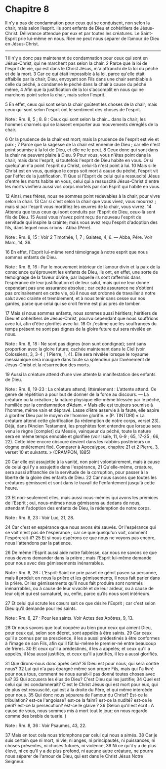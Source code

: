 # Chapitre 8

Il n’y a pas de condamnation pour ceux qui se conduisent, non selon la chair, mais selon l’esprit.
Ils sont enfants de Dieu et cohéritiers de Jésus-Christ.
Délivrance attendue par eux et par toutes les créatures.
Le Saint-Esprit prie lui-même en nous.
Rien ne peut nous séparer de l’amour de Dieu en Jésus-Christ.

***

1 Il n'y a donc pas maintenant de condamnation pour ceux qui sont en Jésus-Christ, qui ne marchent pas selon la chair. 2 Parce que la loi de l'esprit de vie, qui est dans le Christ Jésus, m'a affranchi de la loi du péché et de la mort. 3 Car ce qui était impossible à la loi, parce qu'elle était affaiblie par la chair, Dieu, envoyant son Fils dans une chair semblable à celle du péché, a condamné le péché dans la chair à cause du péché même, 4 Afin que la justification de la loi s'accomplît en nous qui ne marchons point selon la chair, mais selon l'esprit.


5 En effet, ceux qui sont selon la chair goûtent les choses de la chair; mais ceux qui sont selon l'esprit ont le sentiment des choses de l'esprit.

<span class="bible-note">Note : </span> Rm. 8, 5 ; 8. 8 : Ceux qui sont selon la chair… dans la chair; les hommes charnels qui se laissent emporter aux mouvements déréglés de la chair.

6 Or la prudence de la chair est mort; mais la prudence de l'esprit est vie et paix ; 7 Parce que la sagesse de la chair est ennemie de Dieu ; car elle n'est point soumise à la loi de Dieu, et elle ne le peut. 8 Ceux donc qui sont dans la chair ne peuvent plaire à Dieu. 9 Pour vous, vous n'êtes point dans la chair, mais dans l'esprit, si toutefois l'esprit de Dieu habite en vous. Or si quelqu'un n'a point l'esprit du Christ, celui-là n'est point à lui. 10 Mais si le Christ est en vous, quoique le corps soit mort à cause du péché, l'esprit vit par l'effet de la justification. 11 Que si l'Esprit de celui qui a ressuscité Jésus d'entre les morts habite en vous, celui qui a ressuscité Jésus-Christ d'entre les morts vivifiera aussi vos corps mortels par son Esprit qui habite en vous.


12 Ainsi, mes frères, nous ne sommes point redevables à la chair, pour vivre selon la chair. 13 Car si c'est selon la chair que vous vivez, vous mourrez ; mais si par l'esprit vous mortifiez les œuvres de la chair, vous vivrez. 14 Attendu que tous ceux qui sont conduits par l'Esprit de Dieu, ceux-là sont fils de Dieu. 15 Aussi vous n'avez point reçu de nouveau l'esprit de servitude qui inspire la crainte; mais vous avez reçu l'esprit d'adoption des fils, dans lequel nous crions : Abba (Père).

<span class="bible-note">Note : </span> Rm. 8, 15 : Voir 2 Timothée, 1, 7 ; Galates, 4, 6. ― Abba, Père. Voir Marc, 14, 36.

16 En effet, l'Esprit lui-même rend témoignage à notre esprit que nous sommes enfants de Dieu.

<span class="bible-note">Note : </span> Rm. 8, 16 : Par le mouvement intérieur de l’amour divin et la paix de la conscience qu’éprouvent les enfants de Dieu, ils ont, en effet, une sorte de témoignage de la faveur divine, par laquelle ils sont raffermis dans l’espérance de leur justification et de leur salut, mais qui ne leur donne cependant pas une assurance absolue ; car cette assurance ne s’obtient pas ordinairement en cette vie, où il nous est ordonné de travailler à notre salut avec crainte et tremblement, et à nous tenir sans cesse sur nos gardes, parce que celui qui se croit ferme est plus près de tomber.

17 Mais si nous sommes enfants, nous sommes aussi héritiers; héritiers de Dieu et cohéritiers de Jésus-Christ, pourvu cependant que nous souffrions avec lui, afin d'être glorifiés avec lui. 18 Or j'estime que les souffrances du temps présent ne sont pas dignes de la gloire future qui sera révélée en nous.

<span class="bible-note">Note : </span> Rm. 8, 18 : Ne sont pas dignes (non sunt condignæ); sont sans proportion avec la gloire future; cachée maintenant dans le Ciel (voir Colossiens, 3, 3-4 ; 1 Pierre, 1, 4). Elle sera révélée lorsque le royaume messianique sera inauguré dans toute sa splendeur par l’avènement de Jésus-Christ et la résurrection des morts.


19 Aussi la créature attend d'une vive attente la manifestation des enfants de Dieu.

<span class="bible-note">Note : </span> Rm. 8, 19-23 : La créature attend; littéralement : L’attente attend. Ce genre de répétition a pour but de donner de la force au discours. ― La créature ou la création ; la nature physique elle-même blessée par le péché, humiliée par la condamnation d’Adam. « Mais elle est toujours soumise à l’homme, même vain et dépravé. Lasse d’être asservie à la faute, elle aspire à glorifier Dieu par le moyen de l’homme glorifié. » (P. TINTORI) « La créature attend cette glorification (la rédemption de notre corps, verset 23). Déjà, dans l’Ancien Testament, les prophètes font entendre que lorsque sera venu le règne [complet] du Messie, vainqueur du péché, toute la nature sera en même temps ennoblie et glorifiée (voir Isaïe, 11, 6-9 ; 65, 17-25 ; 66, 22). Cette idée encore obscure devient dans les rabbins postérieurs un dogme entièrement fixé. Comparer à Apocalypse, chapitre 21 et 2 Pierre, 3, verset 10 et suivants. » (CRAMPON, 1885)

20 Car elle est assujettie à la vanité, non point volontairement, mais à cause de celui qui l'y a assujettie dans l'espérance, 21 Qu'elle-même, créature, sera aussi affranchie de la servitude de la corruption, pour passer à la liberté de la gloire des enfants de Dieu. 22 Car nous savons que toutes les créatures gémissent et sont dans le travail de l'enfantement jusqu'à cette heure.


23 Et non-seulement elles, mais aussi nous-mêmes qui avons les prémices de l'Esprit ; oui, nous-mêmes nous gémissons au dedans de nous, attendant l'adoption des enfants de Dieu, la rédemption de notre corps.

<span class="bible-note">Note : </span> Rm. 8, 23 : Voir Luc, 21, 28.

24 Car c'est en espérance que nous avons été sauvés. Or l'espérance qui se voit n'est pas de l'espérance ; car ce que quelqu'un voit, comment l'espérerait-il? 25 Et si nous espérons ce que nous ne voyons pas encore, nous l'attendons par la patience.


26 De même l'Esprit aussi aide notre faiblesse, car nous ne savons ce que nous devons demander dans la prière ; mais l'Esprit lui-même demande pour nous avec des gémissements inénarrables.

<span class="bible-note">Note : </span> Rm. 8, 26 : L’Esprit-Saint ne prie paset ne gémit pasen sa personne, mais il produit en nous la prière et les gémissements, il nous fait parler dans la prière. Or les gémissements qu’il nous fait produire sont nommés inénarrables, ou à cause de leur vivacité et de leur ardeur, ou à cause de leur objet qui est surnaturel, ou, enfin, parce qu’ils nous sont intérieurs.

27 Et celui qui scrute les cœurs sait ce que désire l'Esprit ; car c'est selon Dieu qu'il demande pour les saints.

<span class="bible-note">Note : </span> Rm. 8, 27 : Pour les saints. Voir Actes des Apôtres, 9, 13.


28 Or nous savons que tout coopère au bien pour ceux qui aiment Dieu, pour ceux qui, selon son décret, sont appelés à être saints. 29 Car ceux qu'il a connus par sa prescience, il les a aussi prédestinés à être conformes à l'image de son Fils, afin qu'il fût lui-même le premier-né entre beaucoup de frères. 30 Et ceux qu'il a prédestinés, il les a appelés; et ceux qu'il a appelés, il lésa aussi justifiés, et ceux qu'il a justifiés, il les a aussi glorifiés.


31 Que dirons-nous donc après cela? Si Dieu est pour nous, qui sera contre nous? 32 Lui qui n'a pas épargné même son propre Fils, mais qui l'a livré pour nous tous, comment ne nous aurait-il pas donné toutes choses avec lui? 33 Qui accusera les élus de Dieu? C'est Dieu qui les justifie; 34 Quel est celui qui les condamnerait? C'est le Christ Jésus qui est mort pour eux, qui de plus est ressuscité, qui est à la droite du Père, et qui même intercède pour nous. 35 Qui donc nous séparera de l'amour du Christ? Est-ce la tribulation? est-ce l'angoisse? est-ce la faim? est-ce la nudité? est-ce le péril? est-ce la persécution? est-ce le glaive ? 36 (Selon qu'il est écrit : A cause de vous, nous sommes mis à mort tout le jour; on nous regarde comme des brebis de tuerie. )

<span class="bible-note">Note : </span> Rm. 8, 36 : Voir Psaumes, 43, 22.

37 Mais en tout cela nous triomphons par celui qui nous a aimés. 38 Car je suis certain que ni mort, ni vie, ni anges, ni principautés, ni puissances, ni choses présentes, ni choses futures, ni violence, 39 Ni ce qu'il y a de plus élevé, ni ce qu'il y a de plus profond, ni aucune autre créature, ne pourra nous séparer de l'amour de Dieu, qui est dans le Christ Jésus Notre Seigneur.

